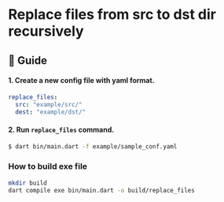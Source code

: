 # Replace files from src to dst dir recursively

## 📖 Guide
#### 1. Create a new config file with yaml format.
```yaml
replace_files:
  src: "example/src/"
  dest: "example/dst/"
```

#### 2. Run `replace_files` command.
```bash
$ dart bin/main.dart -f example/sample_conf.yaml
```

### How to build exe file
```bash
mkdir build
dart compile exe bin/main.dart -o build/replace_files
```

